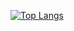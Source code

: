 


[![Top Langs](https://github-readme-stats.vercel.app/api/top-langs/?username=anuraghazra)](https://github.com/luisfelpe/github-readme-stats)
